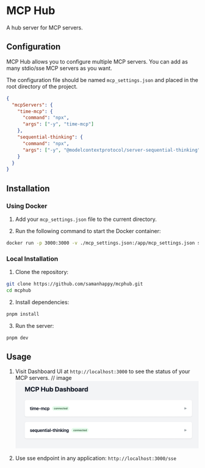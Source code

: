 # MCP Hub

A hub server for MCP servers.

## Configuration

MCP Hub allows you to configure multiple MCP servers. You can add as many stdio/sse MCP servers as you want.

The configuration file should be named `mcp_settings.json` and placed in the root directory of the project.

```json
{
  "mcpServers": {
    "time-mcp": {
      "command": "npx",
      "args": ["-y", "time-mcp"]
    },
    "sequential-thinking": {
      "command": "npx",
      "args": ["-y", "@modelcontextprotocol/server-sequential-thinking"]
    }
  }
}
```

## Installation

### Using Docker

1. Add your `mcp_settings.json` file to the current directory.

2. Run the following command to start the Docker container:

```bash
docker run -p 3000:3000 -v ./mcp_settings.json:/app/mcp_settings.json samanhappy/mcphub
```

### Local Installation

1. Clone the repository:

```bash
git clone https://github.com/samanhappy/mcphub.git
cd mcphub
```

2. Install dependencies:

```bash
pnpm install
```

3. Run the server:

```bash
pnpm dev
```

## Usage

1. Visit Dashboard UI at `http://localhost:3000` to see the status of your MCP servers.
   // image
   ![Dashboard UI](assets/dashboard.png)

2. Use sse endpoint in any application: `http://localhost:3000/sse`
